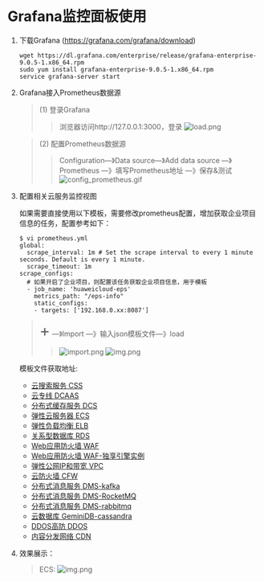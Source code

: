 # Grafana监控面板使用
1. 下载Grafana (https://grafana.com/grafana/download)
   ```
   wget https://dl.grafana.com/enterprise/release/grafana-enterprise-9.0.5-1.x86_64.rpm
   sudo yum install grafana-enterprise-9.0.5-1.x86_64.rpm
   service grafana-server start
   ```
2. Grafana接入Prometheus数据源
   >(1) 登录Grafana
   >> 浏览器访问http://127.0.0.1:3000，登录
   >> ![load.png](pic/login.jpg)
   
   >(2) 配置Prometheus数据源
   >> Configuration—》Data source—》Add data source —》Prometheus —》填写Prometheus地址 —》保存&测试
   >> ![config_prometheus.gif](pic/config_prometheus.gif)
3. 配置相关云服务监控视图

   如果需要直接使用以下模板，需要修改prometheus配置，增加获取企业项目信息的任务，配置参考如下：
   ```
   $ vi prometheus.yml
   global:
     scrape_interval: 1m # Set the scrape interval to every 1 minute seconds. Default is every 1 minute.
     scrape_timeout: 1m
   scrape_configs:
     # 如果开启了企业项目，则配置该任务获取企业项目信息，用于模板
     - job_name: 'huaweicloud-eps'
       metrics_path: "/eps-info"
       static_configs:
       - targets: ['192.168.0.xx:8087']
   ```
   ><font size=6>+</font> —》Import —》输入json模板文件—》load
   >> ![import.png](pic/import.jpg)
   >> ![img.png](pic/load.jpg)
   
   模板文件获取地址: 
   + [云搜索服务 CSS](templates/css(es)_dashboard_template.json)
   + [云专线 DCAAS](templates/dcaas_dashboard_template.json)
   + [分布式缓存服务 DCS](templates/dcs_dashboard_template.json)
   + [弹性云服务器 ECS](templates/ecs_dashboard_template.json)
   + [弹性负载均衡 ELB](templates/elb_dashboard_template.json)
   + [关系型数据库 RDS](templates/rds_dashboard_template.json)
   + [Web应用防火墙 WAF](templates/waf_dashboard_template.json)
   + [Web应用防火墙 WAF-独享引擎实例](templates/waf_premium_instance_dashboard_template.json)
   + [弹性公网IP和带宽 VPC](templates/vpc_dashboard_template.json)
   + [云防火墙 CFW](templates/cfw_dashboard_template.json)
   + [分布式消息服务 DMS-kafka](templates/dms(Kafka)_dashboard_template.json)
   + [分布式消息服务 DMS-RocketMQ](templates/dms_RocketMQ_dashboard_template.json)
   + [分布式消息服务 DMS-rabbitmq](templates/dms_rabbitmq-dashboard_template.json)
   + [云数据库 GeminiDB-cassandra](templates/nosql_cassandra_dashboard_template.json)
   + [DDOS高防 DDOS](templates/ddos_dashboard_template.json)
   + [内容分发网络 CDN](templates/cdn_dashboard_template.json)
4. 效果展示：
   >ECS:
   > ![img.png](pic/ecs.jpg)
   